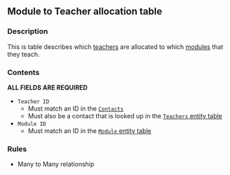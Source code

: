 ## Module to Teacher allocation table

### Description

This is table describes which [teachers](./teacher.md) are allocated to which [modules](./module.md) that they teach.

### Contents

**ALL FIELDS ARE REQUIRED**

* `Teacher ID`
    - Must match an ID in the [`Contacts`](./contact.md)
    - Must also be a contact that is looked up in the [`Teachers` entity table](./teacher.md)
* `Module ID`
    - Must match an ID in the [`Module` entity table](./module.md)

### Rules

* Many to Many relationship